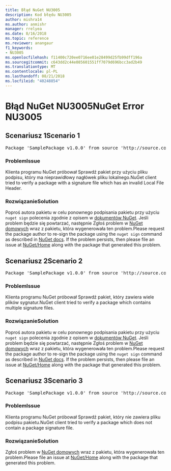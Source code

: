 ```yaml
---
title: Błąd NuGet NU3005
description: Kod błędu NU3005
author: mishra14
ms.author: anmishr
manager: rrelyea
ms.date: 8/16/2018
ms.topic: reference
ms.reviewer: anangaur
f1_keywords:
- NU3005
ms.openlocfilehash: f11400c720ee0716ee01e28499d25fb99dff196a
ms.sourcegitcommit: c643dd2c44e085601551ff7079d696bcc3ad2b49
ms.translationtype: MT
ms.contentlocale: pl-PL
ms.lasthandoff: 08/21/2018
ms.locfileid: "40248854"
---
```

# <a name="nuget-error-nu3005"></a><span data-ttu-id="bba38-103">Błąd NuGet NU3005</span><span class="sxs-lookup"><span data-stu-id="bba38-103">NuGet Error NU3005</span></span>

## <a name="scenario-1"></a><span data-ttu-id="bba38-104">Scenariusz 1</span><span class="sxs-lookup"><span data-stu-id="bba38-104">Scenario 1</span></span>

<pre>Package 'SamplePackage v1.0.0' from source 'http://source.com/index.json': The package contains an invalid package signature file.</pre>

### <a name="issue"></a><span data-ttu-id="bba38-105">Problem</span><span class="sxs-lookup"><span data-stu-id="bba38-105">Issue</span></span>

<span data-ttu-id="bba38-106">Klienta programu NuGet próbował Sprawdź pakiet przy użyciu pliku podpisu, który ma nieprawidłowy nagłówek pliku lokalnego.</span><span class="sxs-lookup"><span data-stu-id="bba38-106">NuGet client tried to verify a package with a signature file which has an invalid Local File Header.</span></span>


### <a name="solution"></a><span data-ttu-id="bba38-107">Rozwiązanie</span><span class="sxs-lookup"><span data-stu-id="bba38-107">Solution</span></span>

<span data-ttu-id="bba38-108">Poproś autora pakietu w celu ponownego podpisania pakietu przy użyciu `nuget sign` polecenia zgodnie z opisem w [dokumentów NuGet](https://docs.microsoft.com/en-us/nuget/create-packages/sign-a-package). Jeśli problem będzie się powtarzać, następnie Zgłoś problem w [NuGet domowych](https://github.com/NuGet/Home/issues) wraz z pakietu, która wygenerowała ten problem.</span><span class="sxs-lookup"><span data-stu-id="bba38-108">Please request the package author to re-sign the package using the `nuget sign` command as described in [NuGet docs](https://docs.microsoft.com/en-us/nuget/create-packages/sign-a-package). If the problem persists, then please file an issue at [NuGet/Home](https://github.com/NuGet/Home/issues) along with the package that generated this problem.</span></span>



## <a name="scenario-2"></a><span data-ttu-id="bba38-109">Scenariusz 2</span><span class="sxs-lookup"><span data-stu-id="bba38-109">Scenario 2</span></span>

<pre>Package 'SamplePackage v1.0.0' from source 'http://source.com/index.json': The package contains multiple package signature files.</pre>

### <a name="issue"></a><span data-ttu-id="bba38-110">Problem</span><span class="sxs-lookup"><span data-stu-id="bba38-110">Issue</span></span>

<span data-ttu-id="bba38-111">Klienta programu NuGet próbował Sprawdź pakiet, który zawiera wiele plików sygnatur.</span><span class="sxs-lookup"><span data-stu-id="bba38-111">NuGet client tried to verify a package which contains multiple signature files.</span></span>


### <a name="solution"></a><span data-ttu-id="bba38-112">Rozwiązanie</span><span class="sxs-lookup"><span data-stu-id="bba38-112">Solution</span></span>

<span data-ttu-id="bba38-113">Poproś autora pakietu w celu ponownego podpisania pakietu przy użyciu `nuget sign` polecenia zgodnie z opisem w [dokumentów NuGet](https://docs.microsoft.com/en-us/nuget/create-packages/sign-a-package). Jeśli problem będzie się powtarzać, następnie Zgłoś problem w [NuGet domowych](https://github.com/NuGet/Home/issues) wraz z pakietu, która wygenerowała ten problem.</span><span class="sxs-lookup"><span data-stu-id="bba38-113">Please request the package author to re-sign the package using the `nuget sign` command as described in [NuGet docs](https://docs.microsoft.com/en-us/nuget/create-packages/sign-a-package). If the problem persists, then please file an issue at [NuGet/Home](https://github.com/NuGet/Home/issues) along with the package that generated this problem.</span></span>



## <a name="scenario-3"></a><span data-ttu-id="bba38-114">Scenariusz 3</span><span class="sxs-lookup"><span data-stu-id="bba38-114">Scenario 3</span></span>

<pre>Package 'SamplePackage v1.0.0' from source 'http://source.com/index.json': The package does not contain a valid package signature file.</pre>

### <a name="issue"></a><span data-ttu-id="bba38-115">Problem</span><span class="sxs-lookup"><span data-stu-id="bba38-115">Issue</span></span>

<span data-ttu-id="bba38-116">Klienta programu NuGet próbował Sprawdź pakiet, który nie zawiera pliku podpisu pakietu.</span><span class="sxs-lookup"><span data-stu-id="bba38-116">NuGet client tried to verify a package which does not contain a package signature file.</span></span>


### <a name="solution"></a><span data-ttu-id="bba38-117">Rozwiązanie</span><span class="sxs-lookup"><span data-stu-id="bba38-117">Solution</span></span>

<span data-ttu-id="bba38-118">Zgłoś problem w [NuGet domowych](https://github.com/NuGet/Home/issues) wraz z pakietu, która wygenerowała ten problem.</span><span class="sxs-lookup"><span data-stu-id="bba38-118">Please file an issue at [NuGet/Home](https://github.com/NuGet/Home/issues) along with the package that generated this problem.</span></span>


